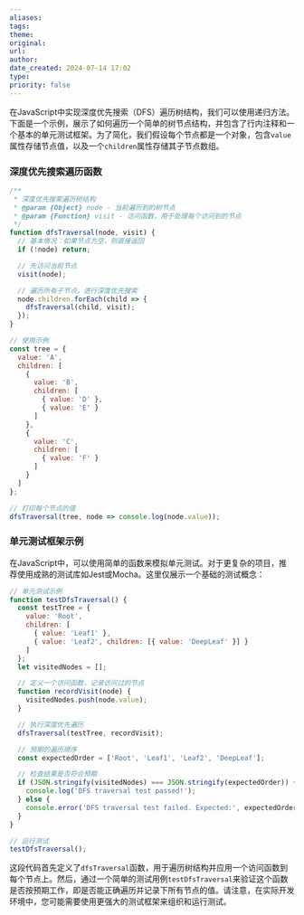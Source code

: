 ```yaml
---
aliases: 
tags: 
theme: 
original: 
url: 
author: 
date_created: 2024-07-14 17:02
type: 
priority: false
---
```

在JavaScript中实现深度优先搜索（DFS）遍历树结构，我们可以使用递归方法。下面是一个示例，展示了如何遍历一个简单的树节点结构，并包含了行内注释和一个基本的单元测试框架。为了简化，我们假设每个节点都是一个对象，包含`value`属性存储节点值，以及一个`children`属性存储其子节点数组。

### 深度优先搜索遍历函数

```javascript
/**
 * 深度优先搜索遍历树结构
 * @param {Object} node - 当前遍历到的树节点
 * @param {Function} visit - 访问函数，用于处理每个访问到的节点
 */
function dfsTraversal(node, visit) {
  // 基本情况：如果节点为空，则直接返回
  if (!node) return;

  // 先访问当前节点
  visit(node);

  // 遍历所有子节点，进行深度优先搜索
  node.children.forEach(child => {
    dfsTraversal(child, visit);
  });
}

// 使用示例
const tree = {
  value: 'A',
  children: [
    {
      value: 'B',
      children: [
        { value: 'D' },
        { value: 'E' }
      ]
    },
    {
      value: 'C',
      children: [
        { value: 'F' }
      ]
    }
  ]
};

// 打印每个节点的值
dfsTraversal(tree, node => console.log(node.value));
```

### 单元测试框架示例

在JavaScript中，可以使用简单的函数来模拟单元测试。对于更复杂的项目，推荐使用成熟的测试库如Jest或Mocha。这里仅展示一个基础的测试概念：

```javascript
// 单元测试示例
function testDfsTraversal() {
  const testTree = {
    value: 'Root',
    children: [
      { value: 'Leaf1' },
      { value: 'Leaf2', children: [{ value: 'DeepLeaf' }] }
    ]
  };
  let visitedNodes = [];

  // 定义一个访问函数，记录访问过的节点
  function recordVisit(node) {
    visitedNodes.push(node.value);
  }

  // 执行深度优先遍历
  dfsTraversal(testTree, recordVisit);

  // 预期的遍历顺序
  const expectedOrder = ['Root', 'Leaf1', 'Leaf2', 'DeepLeaf'];

  // 检查结果是否符合预期
  if (JSON.stringify(visitedNodes) === JSON.stringify(expectedOrder)) {
    console.log('DFS traversal test passed!');
  } else {
    console.error('DFS traversal test failed. Expected:', expectedOrder, 'Got:', visitedNodes);
  }
}

// 运行测试
testDfsTraversal();
```

这段代码首先定义了`dfsTraversal`函数，用于遍历树结构并应用一个访问函数到每个节点上。然后，通过一个简单的测试用例`testDfsTraversal`来验证这个函数是否按预期工作，即是否能正确遍历并记录下所有节点的值。请注意，在实际开发环境中，您可能需要使用更强大的测试框架来组织和运行测试。